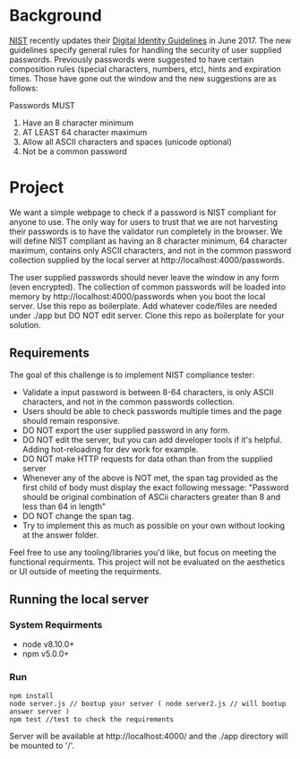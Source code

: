# Background

[NIST](https://www.nist.gov/) recently updates their [Digital Identity Guidelines](https://pages.nist.gov/800-63-3/) in June 2017.
The new guidelines specify general rules for handling the security of user supplied passwords.
Previously passwords were suggested to have certain composition rules (special characters, numbers, etc), hints and expiration times.
Those have gone out the window and the new suggestions are as follows:

Passwords MUST

1. Have an 8 character minimum
2. AT LEAST 64 character maximum
2. Allow all ASCII characters and spaces (unicode optional)
4. Not be a common password

# Project

We want a simple webpage to check if a password is NIST compliant for anyone to use. The only way for users to trust that we are not harvesting their passwords is to have the validator run completely in the browser. We will define NIST compliant as having an 8 character minimum, 64 character maximum, contains only ASCII characters, and not in the common password collection supplied by the local server at http://localhost:4000/passwords.

The user supplied passwords should never leave the window in any form (even encrypted). The collection of common passwords will be loaded into memory by http://localhost:4000/passwords when you boot the local server. Use this repo as boilerplate. Add whatever code/files are needed under ./app but DO NOT edit server. Clone this repo as boilerplate for your solution.

## Requirements

The goal of this challenge is to implement NIST compliance tester:

* Validate a input password is between 8-64 characters, is only ASCII characters, and not in the common passwords collection.
* Users should be able to check passwords multiple times and the page should remain responsive.
* DO NOT export the user supplied password in any form.
* DO NOT edit the server, but you can add developer tools if it's helpful. Adding hot-reloading for dev work for example.
* DO NOT make HTTP requests for data othan than from the supplied server
* Whenever any of the above is NOT met, the span tag provided as the first child of body must display the exact following message: "Password should be original combination of ASCii characters greater than 8 and less than 64 in length"
* DO NOT change the span tag.
* Try to implement this as much as possible on your own without looking at the answer folder.

Feel free to use any tooling/libraries you'd like, but focus on meeting the functional requirments. This project will not be evaluated on the aesthetics or UI outside of meeting the requirments.

## Running the local server

### System Requirments

* node v8.10.0+
* npm v5.0.0+

### Run

```
npm install
node server.js // bootup your server ( node server2.js // will bootup answer server )
npm test //test to check the requirements

```


Server will be available at http://localhost:4000/ and the ./app directory will be mounted to '/'.
